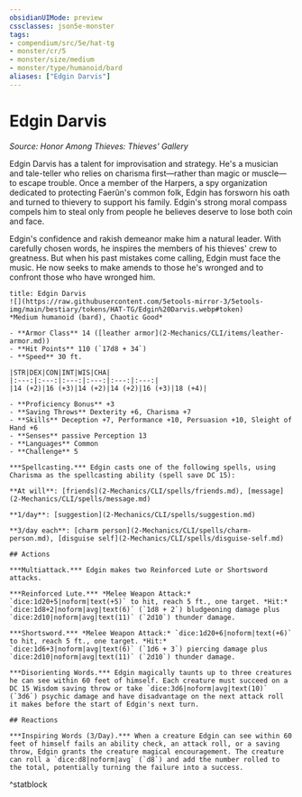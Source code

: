 ```yaml
---
obsidianUIMode: preview
cssclasses: json5e-monster
tags:
- compendium/src/5e/hat-tg
- monster/cr/5
- monster/size/medium
- monster/type/humanoid/bard
aliases: ["Edgin Darvis"]
---
```

# Edgin Darvis
*Source: Honor Among Thieves: Thieves' Gallery*  

Edgin Darvis has a talent for improvisation and strategy. He's a musician and tale-teller who relies on charisma first—rather than magic or muscle—to escape trouble. Once a member of the Harpers, a spy organization dedicated to protecting Faerûn's common folk, Edgin has forsworn his oath and turned to thievery to support his family. Edgin's strong moral compass compels him to steal only from people he believes deserve to lose both coin and face.

Edgin's confidence and rakish demeanor make him a natural leader. With carefully chosen words, he inspires the members of his thieves' crew to greatness. But when his past mistakes come calling, Edgin must face the music. He now seeks to make amends to those he's wronged and to confront those who have wronged him.

```ad-statblock
title: Edgin Darvis
![](https://raw.githubusercontent.com/5etools-mirror-3/5etools-img/main/bestiary/tokens/HAT-TG/Edgin%20Darvis.webp#token)
*Medium humanoid (bard), Chaotic Good*

- **Armor Class** 14 ([leather armor](2-Mechanics/CLI/items/leather-armor.md))
- **Hit Points** 110 (`17d8 + 34`)
- **Speed** 30 ft.

|STR|DEX|CON|INT|WIS|CHA|
|:---:|:---:|:---:|:---:|:---:|:---:|
|14 (+2)|16 (+3)|14 (+2)|14 (+2)|16 (+3)|18 (+4)|

- **Proficiency Bonus** +3
- **Saving Throws** Dexterity +6, Charisma +7
- **Skills** Deception +7, Performance +10, Persuasion +10, Sleight of Hand +6
- **Senses** passive Perception 13
- **Languages** Common
- **Challenge** 5

***Spellcasting.*** Edgin casts one of the following spells, using Charisma as the spellcasting ability (spell save DC 15):

**At will**: [friends](2-Mechanics/CLI/spells/friends.md), [message](2-Mechanics/CLI/spells/message.md)

**1/day**: [suggestion](2-Mechanics/CLI/spells/suggestion.md)

**3/day each**: [charm person](2-Mechanics/CLI/spells/charm-person.md), [disguise self](2-Mechanics/CLI/spells/disguise-self.md)

## Actions

***Multiattack.*** Edgin makes two Reinforced Lute or Shortsword attacks.

***Reinforced Lute.*** *Melee Weapon Attack:* `dice:1d20+5|noform|text(+5)` to hit, reach 5 ft., one target. *Hit:* `dice:1d8+2|noform|avg|text(6)` (`1d8 + 2`) bludgeoning damage plus `dice:2d10|noform|avg|text(11)` (`2d10`) thunder damage.

***Shortsword.*** *Melee Weapon Attack:* `dice:1d20+6|noform|text(+6)` to hit, reach 5 ft., one target. *Hit:* `dice:1d6+3|noform|avg|text(6)` (`1d6 + 3`) piercing damage plus `dice:2d10|noform|avg|text(11)` (`2d10`) thunder damage.

***Disorienting Words.*** Edgin magically taunts up to three creatures he can see within 60 feet of himself. Each creature must succeed on a DC 15 Wisdom saving throw or take `dice:3d6|noform|avg|text(10)` (`3d6`) psychic damage and have disadvantage on the next attack roll it makes before the start of Edgin's next turn.

## Reactions

***Inspiring Words (3/Day).*** When a creature Edgin can see within 60 feet of himself fails an ability check, an attack roll, or a saving throw, Edgin grants the creature magical encouragement. The creature can roll a `dice:d8|noform|avg` (`d8`) and add the number rolled to the total, potentially turning the failure into a success.
```
^statblock